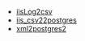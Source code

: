 ﻿*  [iisLog2csv](/FME/ages/monitoring/wsr/iisLog2csv/iisLog2csv)
*  [iis_csv22postgres](/FME/ages/monitoring/wsr/iis_csv22postgres/iis_csv22postgres)
*  [xml2postgres2](/FME/ages/monitoring/wsr/xml2postgres2/xml2postgres2)

